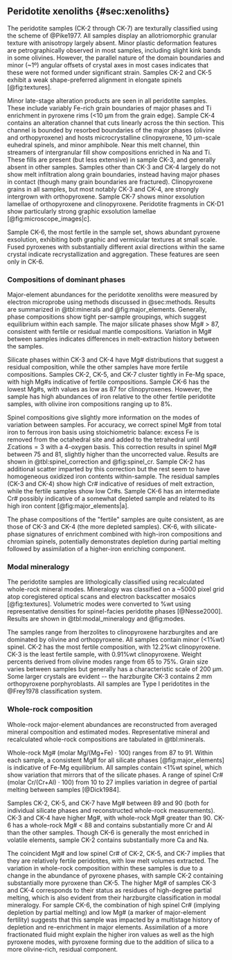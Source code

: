 
<!--[[minerals]]-->
<!--[[lava_minerals]]--
<!--[[major_elements]]-->

## Peridotite xenoliths {#sec:xenoliths}
<!--[[textures]]-->

<!--[[sample_petrography]]-->
<!--[[microscope-images]]-->

The peridotite samples (CK-2 through CK-7) are texturally classified using
the scheme of @Pike1977. All samples display an allotriomorphic granular
texture with anisotropy largely absent. Minor plastic deformation features
are petrographically observed in most samples, including slight kink
bands in some olivines. However, the parallel nature of the domain
boundaries and minor (~1º) angular offsets of crystal axes
in most cases indicates that these were not formed under
significant strain.
Samples CK-2 and CK-5 exhibit a weak shape-preferred alignment in elongate
spinels [@fig:textures].

Minor late-stage alteration products are seen in all peridotite samples.
These include variably Fe-rich grain boundaries of major phases and Ti
enrichment in pyroxene rims (<10 µm from the grain
edge). Sample CK-4 contains an alteration channel that cuts linearly
across the thin section. This channel is bounded by resorbed boundaries
of the major phases (olivine and orthopyroxene) and hosts
microcrystalline clinopyroxene, 10 µm-scale euhedral spinels,
and minor amphibole. Near this melt channel, thin streamers of
intergranular fill show compositions enriched in Na and Ti. These
fills are present (but less extensive) in sample CK-3, and
generally absent in other samples. Samples other than CK-3 and CK-4
largely do not show melt infiltration along grain boundaries, instead
having major phases in contact (though many grain boundaries are fractured).
Clinopyroxene grains in all samples, but most notably CK-3 and CK-4,
are strongly intergrown with orthopyroxene.
Sample CK-7 shows minor exsolution lamellae of
orthopyroxene and clinopyroxene. Peridotite fragments in CK-D1 show
particularly strong graphic exsolution lamellae [@fig:microscope_images|c].

Sample CK-6, the most fertile in the sample set, shows abundant
pyroxene exsolution, exhibiting both graphic and vermicular textures at
small scale. Fused pyroxenes with substantially different axial
directions within the same crystal indicate recrystallization and
aggregation. These features are seen only in CK-6.

### Compositions of dominant phases

Major-element abundances for the peridotite xenoliths were measured
by electron microprobe using methods discussed in @sec:methods. Results
are summarized in @tbl:minerals and @fig:major_elements. Generally, phase compositions
show tight per-sample groupings, which suggest equilibrium within
each sample.  The major silicate phases show Mg# > 87, consistent with
fertile or residual mantle compositions. Variation in Mg\#
between samples indicates differences in melt-extraction history between
the samples.

Silicate phases within CK-3 and CK-4 have Mg\#
distributions that suggest a residual composition, while the other
samples have more fertile compositions.
Samples CK-2, CK-5, and CK-7 cluster tightly in Fe-Mg space, with high
Mg\#s indicative of fertile compositions. Sample CK-6 has the lowest
Mg\#s, with values as low as 87 for clinopyroxenes. However, the sample
has high abundances of iron relative to the other fertile
peridotite samples, with olivine iron compositions ranging up to 8\%.

Spinel compositions give slightly more information on the modes of variation
between samples. For accuracy, we correct spinel Mg\# from total iron to ferrous iron basis using stoichiometric
balance: excess Fe is removed from the octahedral site and added to the tetrahedral
until $\Sigma \textrm{cations} = 3$ with a 4-oxygen basis. This correction results
in spinel Mg\# between 75 and 81, slightly higher than the uncorrected value.
Results are shown in @tbl:spinel_correction and @fig:spinel_cr.
Sample CK-2 has additional scatter imparted by this correction but the
rest seem to have homogeneous oxidized iron contents within-sample.
The residual samples (CK-3 and CK-4) show high Cr\# indicative of residues
of melt extraction, while the fertile samples show low Cr\#s. Sample CK-6 has an
intermediate Cr\# possibly indicative of a somewhat depleted sample and
related to its high iron content [@fig:major_elements|a].

The phase compositions of the "fertile" samples are quite consistent,
as are those of CK-3 and CK-4 (the more depleted samples). CK-6, with
silicate-phase signatures of enrichment combined with high-iron
compositions and chromian spinels, potentially demonstrates depletion
during partial melting followed by assimilation of a higher-iron enriching component.

### Modal mineralogy
<!--[[modes]]-->

The peridotite samples are lithologically classified using
recalculated whole-rock mineral modes.
Mineralogy was classified on a ~5000 pixel grid atop
coregistered optical scans and electron
backscatter mosaics [@fig:textures]. Volumetric modes were converted
to %wt using representative densities for spinel-facies
peridotite phases [@Nesse2000]. Results are shown in
@tbl:modal_mineralogy and @fig:modes.

The samples range from lherzolites to clinopyroxene
harzburgites and are dominated by olivine and orthopyroxene. All samples
contain minor (<1%wt) spinel. CK-2 has the most fertile
composition, with 12.2%wt clinopyroxene. CK-3 is the least
fertile sample, with 0.91%wt clinopyroxene. Weight percents derived from
olivine modes range from 65 to 75%. Grain size varies between samples but
generally has a characteristic scale of 200 µm. Some larger crystals are
evident -- the
harzburgite CK-3 contains 2 mm orthopyroxene
porphyroblasts. All samples are Type I peridotites in the @Frey1978
classification system.

### Whole-rock composition

Whole-rock major-element abundances are
reconstructed from averaged mineral composition and estimated modes.
Representative mineral and recalculated whole-rock compositions are
tabulated in @tbl:minerals.

Whole-rock Mg\# (molar Mg/(Mg+Fe) $\cdot$ 100) ranges from 87 to 91. Within each
sample, a consistent Mg\# for all silicate phases [@fig:major_elements] is indicative of Fe-Mg
equilibrium. All samples contain <1%wt spinel, which show
variation that mirrors that of the silicate phases. A range of
spinel Cr\# (molar Cr/(Cr+Al) $\cdot{}$ 100) from 10 to 27
implies variation in degree of partial melting between samples
[@Dick1984].

Samples CK-2, CK-5, and CK-7 have Mg# between 89 and 90 (both for individual
silicate phases and reconstructed whole-rock measurements). CK-3 and
CK-4 have higher Mg#, with whole-rock Mg# greater than 90. CK-6 has a
whole-rock Mg# < 88 and contains substantially
more Cr and Al than the other samples. Though CK-6 is generally the most
enriched in volatile elements, sample CK-2 contains
substantially more Ca and Na.

The coincident Mg# and low spinel Cr# of CK-2, CK-5, and CK-7 implies that they are
relatively fertile peridotites, with low melt volumes extracted.
The variation in whole-rock composition within these samples is due to a
change in the abundance of pyroxene phases, with sample CK-2 containing
substantially more pyroxene than CK-5.
The higher Mg# of samples CK-3 and CK-4 corresponds to their status as
residues of high-degree partial melting, which is also evident from their harzburgite
classification in modal mineralogy. For sample CK-6, the combination of high spinel Cr#
(implying depletion by partial melting) and low Mg# (a marker of
major-element fertility) suggests that this sample was impacted by a
multistage history of depletion and re-enrichment in major elements.
Assimilation of a more fractionated fluid might explain the higher iron
values as well as the high pyroxene modes, with pyroxene forming due to
the addition of silica to a more olivine-rich, residual component.

<!--[[whole_rock_major]]-->

<!--[[spinel_cr]]-->

<!--[[cpx_profile]]-->

<!--[[trace_elements_table]]-->
<!--[[spinel_correction]]-->

